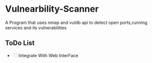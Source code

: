 # Vulnearbility-Scanner
A Program  that uses nmap and vuldb api to detect open ports,running services and its vulnerabilities
<h2>ToDo List</h2>
<ul>
  <li><input type="checkbox" disabled />Integrate With Web InterFace</li>
</ul>
